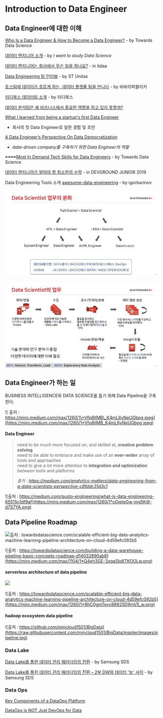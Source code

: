 # Introduction to Data Engineer

## Data Engineer에 대한 이해

[Who Is a Data Engineer & How to Become a Data Engineer?](https://towardsdatascience.com/who-is-a-data-engineer-how-to-become-a-data-engineer-1167ddc12811) - by Towards Data Science

[데이터 엔지니어 소개](https://github.com/Team-Neighborhood/I-want-to-study-Data-Science/wiki/%EB%8D%B0%EC%9D%B4%ED%84%B0-%EC%97%94%EC%A7%80%EB%8B%88%EC%96%B4) - by _I want to study Data Science_

[데이터 엔지니어는 회사에서 무슨 일을 하나요?](https://www.itdaa.net/mentor_posts/6357) - in itdaa

[Data Engineering 팀 인터뷰](https://www.jobplanet.co.kr/companies/88435/story/%EC%97%90%EC%8A%A4%ED%8B%B0%EC%9C%A0%EB%8B%88%ED%83%80%EC%8A%A4?content_id=48) - by ST Unitas

[토스팀에 데이터가 흐르게 하는, 데이터 플랫폼 팀을 만나다](https://blog.toss.im/2019/04/29/tossteam/people/toss-dataplatformteam-interview/) - by 비바리퍼블리카

[리디북스 데이터팀 소개](https://www.ridicorp.com/career/data-engineer/) - by 리디북스

[데이터 분석팀은 왜 비즈니스에서 중요한 역할을 하고 있지 못할까?](http://bongholee.com/2020/04/%EB%8D%B0%EC%9D%B4%ED%84%B0-%EB%B6%84%EC%84%9D%ED%8C%80%EC%9D%80-%EC%99%9C-%EB%B9%84%EC%A6%88%EB%8B%88%EC%8A%A4%EC%97%90%EC%84%9C-%EC%A4%91%EC%9A%94%ED%95%9C-%EC%97%AD%ED%95%A0%EC%9D%84-%ED%95%98/?fbclid=IwAR1UYjGD0WMc6WtK8IlMIzXCnjIP5hDC3k3C7Ut0CAE2sWpkG4KeRFppBd8)

[What I learned from being a startup's first Data Engineer](https://towardsdatascience.com/what-i-learned-from-being-a-startups-first-data-engineer-f19cd71d3f31)  
  -  회사의 첫 Data Engineer로 일한 경험 및 조언

[A Data Engineer’s Perspective On Data Democratization](https://towardsdatascience.com/a-data-engineers-perspective-on-data-democratization-a8aed10f4253)  
  -  _data-driven company를 구축하기 위한 Data Engineer의 역할_

~~\*\*\*\*~~[Most In Demand Tech Skills for Data Engineers](https://towardsdatascience.com/most-in-demand-tech-skills-for-data-engineers-58f4c1ca25ab) - by Towards Data Science

[데이터 엔지니어가 알아야 할 최소한의 수학](https://www.youtube.com/watch?v=d6ScsU6y3fs) - in DEVGROUND JUNIOR 2019

Data Engineering Tools 소개 [awesome-data-engineering](https://github.com/igorbarinov/awesome-data-engineering) - by igorbarinov

![Intro\_2](.gitbook/assets/intro_2.jpg)

![&#xCD9C;&#xCC98; : https://www.youtube.com/watch?v=24qT\_lshLDk&amp;t=359s \(~ 11:00\) by NHN FORWARD](.gitbook/assets/intro_1.jpg)

## Data Engineer가 하는 일

BUSINESS INTELLIGENCE와 DATA SCIENCE를 돕기 위해 Data Pipeline을 구축한다.

![  &#xCD9C;&#xCC98; : https://miro.medium.com/max/1260/1\*Vfp8lIMB\_K4mL6yNeUGbpg.jpeg](https://miro.medium.com/max/1260/1*Vfp8lIMB_K4mL6yNeUGbpg.jpeg)

#### Data Engineer

> need to be much more focused on, and skilled at, **creative problem solving**  
> need to be able to embrace and make use of an **ever-wider** array of tools and approaches  
> need to give a lot more attention to **integration and optimization** _between_ tools and platforms  
>   
> _출처 : https://medium.com/analytics-matters/data-engineering-from-a-data-scientists-perspective-c8fddc31d3c1_

![&#xCD9C;&#xCC98; : https://medium.com/gusto-engineering/what-is-data-engineering-65515c1df9af](https://miro.medium.com/max/1260/1*oGjeteGw-mg5Ki8-d7S7YA.png)

## Data Pipeline Roadmap

![&#xCD9C;&#xCC98; : towardsdatascience.com/scalable-efficient-big-data-analytics-machine-learning-pipeline-architecture-on-cloud-4d59efc092b5](https://miro.medium.com/max/1260/1*cvQDKx13Peirep-NKaPtSQ.png)

![&#xCD9C;&#xCC98; : https://towardsdatascience.com/building-a-data-warehouse-pipeline-basic-concepts-roadmap-d14032890ab6](https://miro.medium.com/max/1104/1*Q4eh3GE-3xgaSIo8TKOOLw.png)

#### **serverless architecture of data pipeline**

![](https://miro.medium.com/max/1260/1*xWDdNwbT26vl5Ta1bKtGQg.png)

![&#xCD9C;&#xCC98; : https://towardsdatascience.com/scalable-efficient-big-data-analytics-machine-learning-pipeline-architecture-on-cloud-4d59efc092b5](https://miro.medium.com/max/1260/1*8hC0gmTevv88925D9mV5_w.png)

#### **hadoop ecosystem data pipeline**

![&#xCD9C;&#xCC98; : https://github.com/mincloud1501/BigData](https://raw.githubusercontent.com/mincloud1501/BigData/master/images/pipeline.jpg)

### Data Lake

[Data Lake를 통한 데이터 관리 패러다임의 전환](https://www.samsungsds.com/global/ko/support/insights/data_lake.html?moreCnt=1&backTypeId=undefined&category=undefined) - by Samsung SDS

[Data Lake를 통한 데이터 관리 패러다임의 전환 – 2부 DW와 데이터 '늪' 사이](https://www.samsungsds.com/global/ko/support/insights/1209115_2284.html?moreCnt=1&backTypeId=undefined&category=undefined) - by Samsung SDS

### Data Ops

[Key Components of a DataOps Platform](https://medium.com/data-ops/the-dataops-enterprise-software-industry-2019-a862904857ef)

[DataOps is NOT Just DevOps for Data](https://medium.com/data-ops/dataops-is-not-just-devops-for-data-6e03083157b7)

